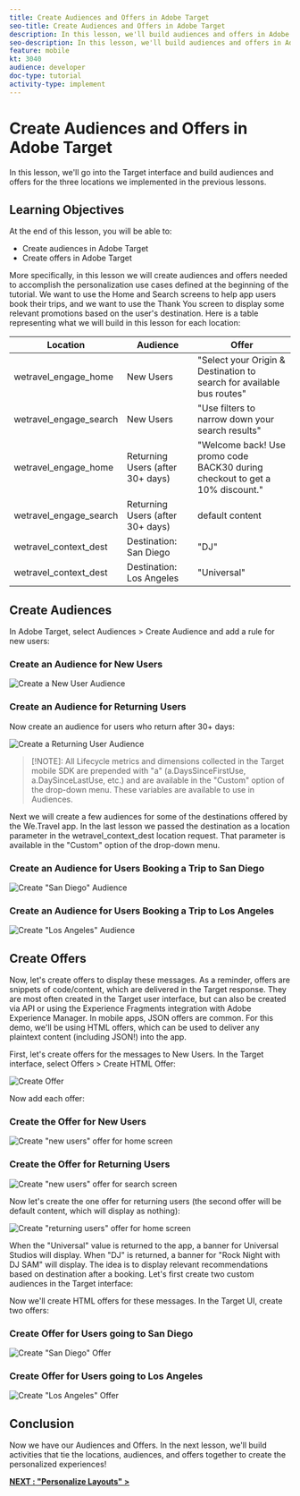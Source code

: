 ```yaml
---
title: Create Audiences and Offers in Adobe Target
seo-title: Create Audiences and Offers in Adobe Target
description: In this lesson, we'll build audiences and offers in Adobe Target for the three locations we implemented in the previous lessons. These will be used to display personalized experiences in the next lesson.   
seo-description: In this lesson, we'll build audiences and offers in Adobe Target for the three locations we implemented in the previous lessons. These will be used to display personalized experiences in the next lesson.
feature: mobile
kt: 3040
audience: developer
doc-type: tutorial
activity-type: implement
---
```


# Create Audiences and Offers in Adobe Target

In this lesson, we'll go into the Target interface and build audiences and offers for the three locations we implemented in the previous lessons. 

## Learning Objectives

At the end of this lesson, you will be able to:

* Create audiences in Adobe Target
* Create offers in Adobe Target

More specifically, in this lesson we will create audiences and offers needed to accomplish the personalization use cases defined at the beginning of the tutorial. We want to use the Home and Search screens to help app users book their trips, and we want to use the Thank You screen to display some relevant promotions based on the user's destination. Here is a table representing what we will build in this lesson for each location:

| Location | Audience | Offer |
| --- | --- | --- |
| wetravel_engage_home | New Users  | "Select your Origin & Destination to search for available bus routes" |
| wetravel_engage_search | New Users | "Use filters to narrow down your search results" |
| wetravel_engage_home | Returning Users (after 30+ days) | "Welcome back! Use promo code BACK30 during checkout to get a 10% discount." |
| wetravel_engage_search | Returning Users (after 30+ days) | default content |
| wetravel_context_dest | Destination: San Diego | "DJ" |
| wetravel_context_dest | Destination: Los Angeles | "Universal" |

## Create Audiences

 In Adobe Target, select Audiences > Create Audience and add a rule for new users:

### Create an Audience for New Users

![Create a New User Audience](assets/audience_new_mobile_app_users.jpg)

### Create an Audience for Returning Users

Now create an audience for users who return after 30+ days:

![Create a Returning User Audience](assets/audience_returning_mobile_app_users.jpg)

>[!NOTE]: All Lifecycle metrics and dimensions collected in the Target mobile SDK are prepended with "a" (a.DaysSinceFirstUse, a.DaySinceLastUse, etc.) and are available in the "Custom" option of the drop-down menu. These variables are available to use in Audiences.

Next we will create a few audiences for some of the destinations offered by the We.Travel app. In the last lesson we passed the destination as a location parameter in the wetravel_context_dest location request. That parameter is available in the "Custom" option of the drop-down menu.

### Create an Audience for Users Booking a Trip to San Diego

![Create "San Diego" Audience](assets/audience_locationDest_san_diego.jpg)

### Create an Audience for Users Booking a Trip to Los Angeles

![Create "Los Angeles" Audience](assets/audience_locationDest_los_angeles.jpg)

## Create Offers

Now, let's create offers to display these messages. As a reminder, offers are snippets of code/content, which are delivered in the Target response. They are most often created in the Target user interface, but can also be created via API or using the Experience Fragments integration with Adobe Experience Manager. In mobile apps, JSON offers are common. For this demo, we'll be using HTML offers, which can be used to deliver any plaintext content (including JSON!) into the app.

First, let's create offers for the messages to New Users. In the Target interface, select Offers > Create HTML Offer:

![Create Offer](assets/create_offers.jpg)

Now add each offer:

### Create the Offer for New Users

![Create "new users" offer for home screen](assets/offer_home.jpg)

### Create the Offer for Returning Users

![Create "new users" offer for search screen](assets/offer_search.jpg)

Now let's create the one offer for returning users (the second offer will be default content, which will display as nothing):

![Create "returning users" offer for home screen](assets/offer_returning_users.jpg)


When the "Universal" value is returned to the app, a banner for Universal Studios will display. When "DJ" is returned, a banner for "Rock Night with DJ SAM" will display. The idea is to display relevant recommendations based on destination after a booking. Let's first create two custom audiences in the Target interface:

Now we'll create HTML offers for these messages. In the Target UI, create two offers:

### Create Offer for Users going to San Diego

![Create "San Diego" Offer](assets/offer_san_diego.jpg)

### Create Offer for Users going to Los Angeles

![Create "Los Angeles" Offer](assets/offer_los_angeles.jpg)

## Conclusion

Now we have our Audiences and Offers. In the next lesson, we'll build activities that tie the locations, audiences, and offers together to create the personalized experiences!

**[NEXT : "Personalize Layouts" >](personalize-layouts.md)**
